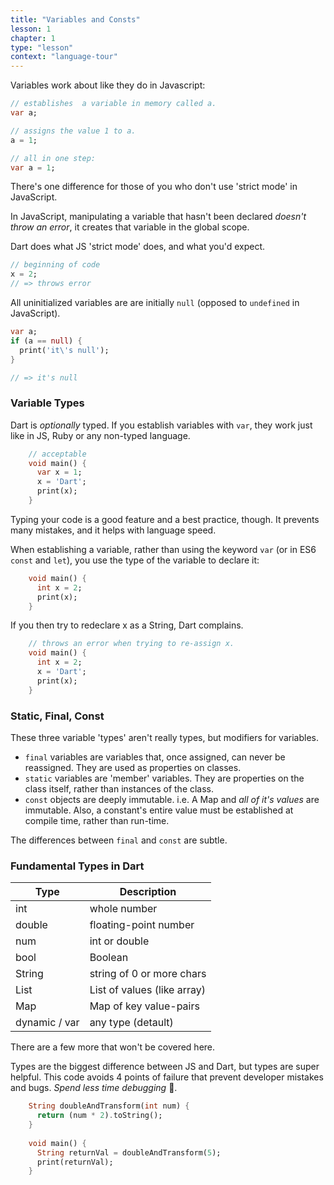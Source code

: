 ```yaml
---
title: "Variables and Consts"
lesson: 1
chapter: 1
type: "lesson"
context: "language-tour"
---
```


Variables work about like they do in Javascript: 

```dart
// establishes  a variable in memory called a.
var a;

// assigns the value 1 to a.
a = 1;

// all in one step:
var a = 1;
```

There's one difference for those of you who don't use 'strict mode' in JavaScript.

In JavaScript, manipulating a variable that hasn't been declared *doesn't throw an error*, it creates that variable in the global scope. 

Dart does what JS 'strict mode' does, and what you'd expect.
 
```dart
// beginning of code
x = 2;
// => throws error
```

All uninitialized variables are are initially `null` (opposed to `undefined` in JavaScript).

```dart
var a;
if (a == null) {
  print('it\'s null');
}

// => it's null
```

### Variable Types

Dart is *optionally* typed. If you establish variables with `var`, they work just like in JS, Ruby or any non-typed language. 

```dart
    // acceptable
    void main() {
      var x = 1;
      x = 'Dart';
      print(x);
    }
```

Typing your code is a good feature and a best practice, though. It prevents many mistakes, and it helps with language speed.

When establishing a variable, rather than using the keyword `var` (or in ES6 `const` and `let`), you use the type of the variable to declare it:

```dart
    void main() {
      int x = 2;
      print(x);
    }
```

If you then try to redeclare x as a String, Dart complains.

```dart
    // throws an error when trying to re-assign x.
    void main() {
      int x = 2;
      x = 'Dart';
      print(x);
    }
```

### Static, Final, Const

These three variable 'types' aren't really types, but modifiers for variables.

* `final` variables are variables that, once assigned, can never be reassigned. They are used as properties on classes.
* `static` variables are 'member' variables. They are properties on the class itself, rather than instances of the class.
* `const` objects are deeply immutable. i.e. A Map and *all of it's values* are immutable. Also, a constant's entire value must be established at compile time, rather than run-time. 


The differences between `final` and `const` are subtle.





### Fundamental Types in Dart

| Type         |Description |
| -------------|------------ |
| int          | whole number |
| double       | floating-point number |
| num          | int or double |
| bool         | Boolean |
| String       | string of 0 or more chars |
| List         | List of values (like array) |
| Map          | Map of key value-pairs |
| dynamic / var     | any type (detault)|

There are a few more that won't be covered here. 

Types are the biggest difference between JS and Dart, but types are super helpful. This code avoids 4 points of failure that prevent developer mistakes and bugs. *Spend less time debugging* 🤠.

```dart
    String doubleAndTransform(int num) {
      return (num * 2).toString();
    }
    
    void main() {
      String returnVal = doubleAndTransform(5);
      print(returnVal);
    }
```

